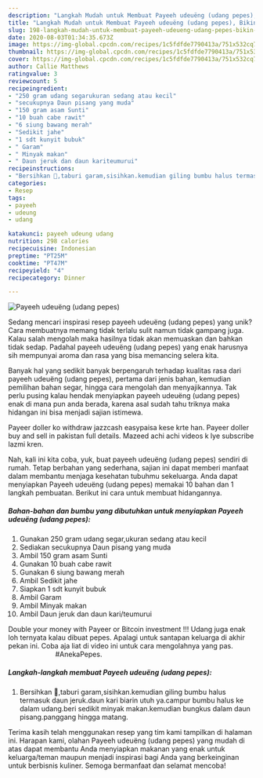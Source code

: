 ```yaml
---
description: "Langkah Mudah untuk Membuat Payeeh udeuëng (udang pepes), Bikin Ngiler"
title: "Langkah Mudah untuk Membuat Payeeh udeuëng (udang pepes), Bikin Ngiler"
slug: 198-langkah-mudah-untuk-membuat-payeeh-udeueng-udang-pepes-bikin-ngiler
date: 2020-08-03T01:34:35.673Z
image: https://img-global.cpcdn.com/recipes/1c5fdfde7790413a/751x532cq70/payeeh-udeueng-udang-pepes-foto-resep-utama.jpg
thumbnail: https://img-global.cpcdn.com/recipes/1c5fdfde7790413a/751x532cq70/payeeh-udeueng-udang-pepes-foto-resep-utama.jpg
cover: https://img-global.cpcdn.com/recipes/1c5fdfde7790413a/751x532cq70/payeeh-udeueng-udang-pepes-foto-resep-utama.jpg
author: Callie Matthews
ratingvalue: 3
reviewcount: 5
recipeingredient:
- "250 gram udang segarukuran sedang atau kecil"
- "secukupnya Daun pisang yang muda"
- "150 gram asam Sunti"
- "10 buah cabe rawit"
- "6 siung bawang merah"
- "Sedikit jahe"
- "1 sdt kunyit bubuk"
- " Garam"
- " Minyak makan"
- " Daun jeruk dan daun kariteumurui"
recipeinstructions:
- "Bersihkan 🍤,taburi garam,sisihkan.kemudian giling bumbu halus termasuk daun jeruk.daun kari biarin utuh ya.campur bumbu halus ke dalam udang.beri sedikit minyak makan.kemudian bungkus dalam daun pisang.panggang hingga matang."
categories:
- Resep
tags:
- payeeh
- udeung
- udang

katakunci: payeeh udeung udang 
nutrition: 298 calories
recipecuisine: Indonesian
preptime: "PT25M"
cooktime: "PT47M"
recipeyield: "4"
recipecategory: Dinner

---
```



![Payeeh udeuëng (udang pepes)](https://img-global.cpcdn.com/recipes/1c5fdfde7790413a/751x532cq70/payeeh-udeueng-udang-pepes-foto-resep-utama.jpg)

Sedang mencari inspirasi resep payeeh udeuëng (udang pepes) yang unik? Cara membuatnya memang tidak terlalu sulit namun tidak gampang juga. Kalau salah mengolah maka hasilnya tidak akan memuaskan dan bahkan tidak sedap. Padahal payeeh udeuëng (udang pepes) yang enak harusnya sih mempunyai aroma dan rasa yang bisa memancing selera kita.

Banyak hal yang sedikit banyak berpengaruh terhadap kualitas rasa dari payeeh udeuëng (udang pepes), pertama dari jenis bahan, kemudian pemilihan bahan segar, hingga cara mengolah dan menyajikannya. Tak perlu pusing kalau hendak menyiapkan payeeh udeuëng (udang pepes) enak di mana pun anda berada, karena asal sudah tahu triknya maka hidangan ini bisa menjadi sajian istimewa.

Payeer doller ko withdraw jazzcash easypaisa kese krte han. Payeer doller buy and sell in pakistan full details. Mazeed achi achi videos k lye subscribe lazmi kren.


Nah, kali ini kita coba, yuk, buat payeeh udeuëng (udang pepes) sendiri di rumah. Tetap berbahan yang sederhana, sajian ini dapat memberi manfaat dalam membantu menjaga kesehatan tubuhmu sekeluarga. Anda dapat menyiapkan Payeeh udeuëng (udang pepes) memakai 10 bahan dan 1 langkah pembuatan. Berikut ini cara untuk membuat hidangannya.

<!--inarticleads1-->

##### Bahan-bahan dan bumbu yang dibutuhkan untuk menyiapkan Payeeh udeuëng (udang pepes):

1. Gunakan 250 gram udang segar,ukuran sedang atau kecil
1. Sediakan secukupnya Daun pisang yang muda
1. Ambil 150 gram asam Sunti
1. Gunakan 10 buah cabe rawit
1. Gunakan 6 siung bawang merah
1. Ambil Sedikit jahe
1. Siapkan 1 sdt kunyit bubuk
1. Ambil  Garam
1. Ambil  Minyak makan
1. Ambil  Daun jeruk dan daun kari/teumurui


Double your money with Payeer or Bitcoin investment !!! Udang juga enak loh ternyata kalau dibuat pepes. Apalagi untuk santapan keluarga di akhir pekan ini. Coba aja liat di video ini untuk cara mengolahnya yang pas. ⠀⠀⠀⠀⠀⠀⠀⠀⠀ #AnekaPepes. 

<!--inarticleads2-->

##### Langkah-langkah membuat Payeeh udeuëng (udang pepes):

1. Bersihkan 🍤,taburi garam,sisihkan.kemudian giling bumbu halus termasuk daun jeruk.daun kari biarin utuh ya.campur bumbu halus ke dalam udang.beri sedikit minyak makan.kemudian bungkus dalam daun pisang.panggang hingga matang.




Terima kasih telah menggunakan resep yang tim kami tampilkan di halaman ini. Harapan kami, olahan Payeeh udeuëng (udang pepes) yang mudah di atas dapat membantu Anda menyiapkan makanan yang enak untuk keluarga/teman maupun menjadi inspirasi bagi Anda yang berkeinginan untuk berbisnis kuliner. Semoga bermanfaat dan selamat mencoba!
